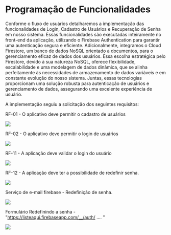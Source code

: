 # Programação de Funcionalidades

Conforme o fluxo de usuários detalharemos a implementação das  funcionalidades de Login, Cadastro de Usuários e Recuperação de Senha em nosso sistema. Essas funcionalidades são executadas inteiramente no front-end da aplicação, utilizando o Firebase Authentication para garantir uma autenticação segura e eficiente. Adicionalmente, integramos o Cloud Firestore, um banco de dados NoSQL orientado a documentos, para o gerenciamento eficaz de dados dos usuários. Essa escolha estratégica pelo Firestore, devido à sua natureza NoSQL, oferece flexibilidade, escalabilidade e uma modelagem de dados dinâmica, que se alinha perfeitamente às necessidades de armazenamento de dados variáveis e em constante evolução do nosso sistema. Juntas, essas tecnologias proporcionam uma solução robusta para autenticação de usuários e gerenciamento de dados, assegurando uma excelente experiência de usuário.

A implementação seguiu a solicitação dos seguintes requisitos:

RF-01 - O aplicativo deve permitir o cadastro de usuários

<img src="https://github.com/ICEI-PUC-Minas-PMV-ADS/pmv-ads-2023-2-e4-proj-infra-t1-pmv-ads-2023-2-e4-g1-ListeAqui/assets/86859418/00a925a6-cfab-472c-96ba-7450f545218c"></img>

RF-02 - O aplicativo deve permitir o login de usuários

<img src="https://github.com/ICEI-PUC-Minas-PMV-ADS/pmv-ads-2023-2-e4-proj-infra-t1-pmv-ads-2023-2-e4-g1-ListeAqui/assets/86859418/4f11d7fb-d6d9-4a6f-bb83-4af79154d519"></img>

RF-11 - A aplicação deve validar o login do usuário

<img src="https://github.com/ICEI-PUC-Minas-PMV-ADS/pmv-ads-2023-2-e4-proj-infra-t1-pmv-ads-2023-2-e4-g1-ListeAqui/assets/86859418/ac8b0d1b-fd90-417c-a22e-a0d43b5a853a"></img>

RF-12 - A aplicação deve ter a possibilidade de redefinir senha.

<img src="https://github.com/ICEI-PUC-Minas-PMV-ADS/pmv-ads-2023-2-e4-proj-infra-t1-pmv-ads-2023-2-e4-g1-ListeAqui/assets/86859418/a7bf01a4-fbd7-4065-a11e-6f2ee0972804"></img>

Serviço de e-mail firebase - Redefinição de senha.

<img src="https://github.com/ICEI-PUC-Minas-PMV-ADS/pmv-ads-2023-2-e4-proj-infra-t1-pmv-ads-2023-2-e4-g1-ListeAqui/assets/86859418/711714ff-4e6b-481b-b5ea-bc858f4f6f19"></img>

Formulário Redefinindo a senha - "https://listeaqui.firebaseapp.com/__/auth/ .... "

<img src="https://github.com/ICEI-PUC-Minas-PMV-ADS/pmv-ads-2023-2-e4-proj-infra-t1-pmv-ads-2023-2-e4-g1-ListeAqui/assets/86859418/18d44e39-3a56-42fe-875b-563cf33a689d"></img>
